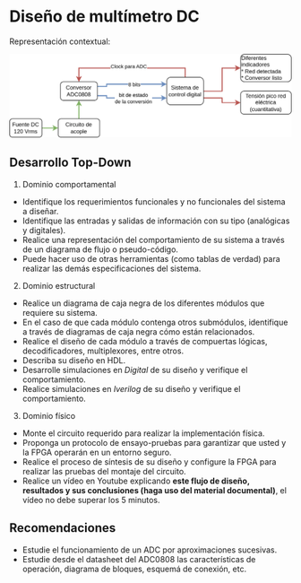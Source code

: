 <!-- LTeX: language=es -->

# Diseño de multímetro DC

Representación contextual:

![Nivel contextual](./voltimetro.drawio.png) 

## Desarrollo Top-Down

1. Dominio comportamental

* Identifique los requerimientos funcionales y no funcionales del sistema a diseñar.
* Identifique las entradas y salidas de información con su tipo (analógicas y digitales).
* Realice una representación del comportamiento de su sistema a través de un diagrama de flujo o pseudo-código.
* Puede hacer uso de otras herramientas (como tablas de verdad) para realizar las demás especificaciones del sistema.

2. Dominio estructural

* Realice un diagrama de caja negra de los diferentes módulos que requiere su sistema.
* En el caso de que cada módulo contenga otros submódulos, identifique a través de diagramas de caja negra cómo están relacionados.
* Realice el diseño de cada módulo a través de compuertas lógicas, decodificadores, multiplexores, entre otros.
* Describa su diseño en HDL.
* Desarrolle simulaciones en *Digital* de su diseño y verifique el comportamiento.
* Realice simulaciones en *Iverilog* de su diseño y verifique el comportamiento.

3. Dominio físico

* Monte el circuito requerido para realizar la implementación física.
* Proponga un protocolo de ensayo-pruebas para garantizar que usted y la FPGA operarán en un entorno seguro.
* Realice el proceso de síntesis de su diseño y configure la FPGA para realizar las pruebas del montaje del circuito.
* Realice un vídeo en Youtube explicando **este flujo de diseño, resultados y sus conclusiones (haga uso del material documental)**, el vídeo no debe superar los 5 minutos.

## Recomendaciones

* Estudie el funcionamiento de un ADC por aproximaciones sucesivas.
* Estudie desde el datasheet del ADC0808 las características de operación, diagrama de bloques, esquemá de conexión, etc.
